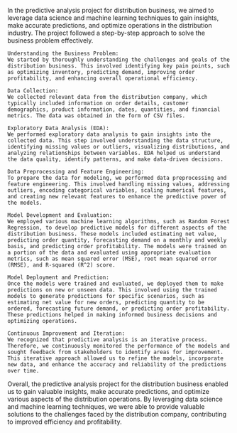 In the predictive analysis project for distribution business, we aimed to leverage data science and machine learning techniques to gain insights, make accurate predictions, and optimize operations in the distribution industry. The project followed a step-by-step approach to solve the business problem effectively.

    Understanding the Business Problem:
    We started by thoroughly understanding the challenges and goals of the distribution business. This involved identifying key pain points, such as optimizing inventory, predicting demand, improving order profitability, and enhancing overall operational efficiency.

    Data Collection:
    We collected relevant data from the distribution company, which typically included information on order details, customer demographics, product information, dates, quantities, and financial metrics. The data was obtained in the form of CSV files.

    Exploratory Data Analysis (EDA):
    We performed exploratory data analysis to gain insights into the collected data. This step involved understanding the data structure, identifying missing values or outliers, visualizing distributions, and analyzing relationships between variables. EDA helped us understand the data quality, identify patterns, and make data-driven decisions.

    Data Preprocessing and Feature Engineering:
    To prepare the data for modeling, we performed data preprocessing and feature engineering. This involved handling missing values, addressing outliers, encoding categorical variables, scaling numerical features, and creating new relevant features to enhance the predictive power of the models.

    Model Development and Evaluation:
    We employed various machine learning algorithms, such as Random Forest Regression, to develop predictive models for different aspects of the distribution business. These models included estimating net value, predicting order quantity, forecasting demand on a monthly and weekly basis, and predicting order profitability. The models were trained on a portion of the data and evaluated using appropriate evaluation metrics, such as mean squared error (MSE), root mean squared error (RMSE), and R-squared (R^2) score.

    Model Deployment and Prediction:
    Once the models were trained and evaluated, we deployed them to make predictions on new or unseen data. This involved using the trained models to generate predictions for specific scenarios, such as estimating net value for new orders, predicting quantity to be ordered, forecasting future demand, or predicting order profitability. These predictions helped in making informed business decisions and optimizing operations.

    Continuous Improvement and Iteration:
    We recognized that predictive analysis is an iterative process. Therefore, we continuously monitored the performance of the models and sought feedback from stakeholders to identify areas for improvement. This iterative approach allowed us to refine the models, incorporate new data, and enhance the accuracy and reliability of the predictions over time.

Overall, the predictive analysis project for the distribution business enabled us to gain valuable insights, make accurate predictions, and optimize various aspects of the distribution operations. By leveraging data science and machine learning techniques, we were able to provide valuable solutions to the challenges faced by the distribution company, contributing to improved efficiency and profitability.
